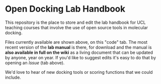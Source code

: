 # Open Docking Lab Handbook
This repository is the place to store and edit the lab handbook for UCL teaching courses that involve the use of open source tools in molecular docking.

Files currently available are shown above, on this "code" tab. The most recent version of the **lab manual** is there, for download and the manual is **also available in full on the wiki** as a living document that can be updated by anyone, year on year. If you'd like to suggest edits it's easy to do that by opening an *Issue* (tab above).

We'd love to hear of new docking tools or scoring functions that we could include.

